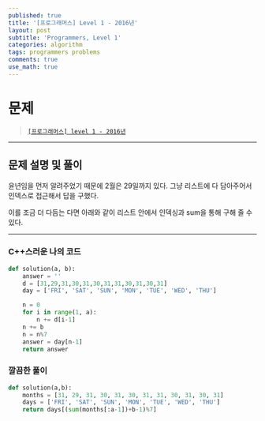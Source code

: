 ```yaml
---
published: true
title: '[프로그래머스] Level 1 - 2016년'
layout: post
subtitle: 'Programmers, Level 1'
categories: algorithm
tags: programmers problems
comments: true
use_math: true
---
```


# **문제**

> [`[프로그래머스] level 1 - 2016년`](https://school.programmers.co.kr/learn/courses/30/lessons/12901)

---
## **문제 설명 및 풀이**

윤년임을 먼저 알려주었기 때문에 2월은 29일까지 있다. 그냥 리스트에 다 담아주어서 인덱스로 접근해서 답을 구했다.

이를 조금 더 다듬는 다면 아래와 같이 리스트 안에서 인덱싱과 sum을 통해 구해 줄 수 있다.

---
### C++스러운 나의 코드
```python
def solution(a, b):
    answer = ''
    d = [31,29,31,30,31,30,31,31,30,31,30,31]
    day = ['FRI', 'SAT', 'SUN', 'MON', 'TUE', 'WED', 'THU']

    n = 0
    for i in range(1, a):
        n += d[i-1]
    n += b
    n = n%7
    answer = day[n-1]
    return answer
```

### 깔끔한 풀이
```python
def solution(a,b):
    months = [31, 29, 31, 30, 31, 30, 31, 31, 30, 31, 30, 31]
    days = ['FRI', 'SAT', 'SUN', 'MON', 'TUE', 'WED', 'THU']
    return days[(sum(months[:a-1])+b-1)%7]
```
